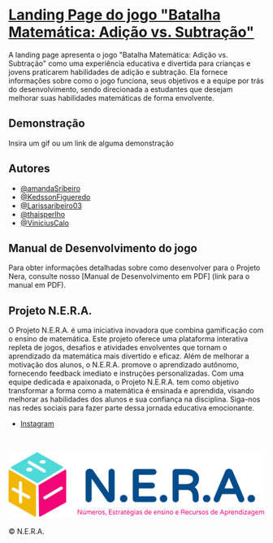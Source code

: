 
# [Landing Page do jogo "Batalha Matemática: Adição vs. Subtração"](https://amandasribeiro.github.io/LandingPage-Jogo/)
A landing page apresenta o jogo "Batalha Matemática: Adição vs. Subtração" como uma experiência educativa e divertida para crianças e jovens praticarem habilidades de adição e subtração. Ela fornece informações sobre como o jogo funciona, seus objetivos e a equipe por trás do desenvolvimento, sendo direcionada a estudantes que desejam melhorar suas habilidades matemáticas de forma envolvente.


## Demonstração

Insira um gif ou um link de alguma demonstração


## Autores

- [@amandaSribeiro](https://github.com/amandaSribeiro)
- [@KedssonFigueredo](https://github.com/KedssonFigueredo)
- [@Larissaribeiro03](https://github.com/Larissaribeiro03)
- [@thaisperlho](https://github.com/thaisperlho)
- [@ViniciusCalo](https://github.com/ViniciusCalo)

## Manual de Desenvolvimento do jogo

Para obter informações detalhadas sobre como desenvolver para o Projeto Nera, consulte nosso [Manual de Desenvolvimento em PDF] (link para o manual em PDF).


## Projeto N.E.R.A.
O Projeto N.E.R.A. é uma iniciativa inovadora que combina gamificação com o ensino de matemática. Este projeto oferece uma plataforma interativa repleta de jogos, desafios e atividades envolventes que tornam o aprendizado da matemática mais divertido e eficaz. Além de melhorar a motivação dos alunos, o N.E.R.A. promove o aprendizado autônomo, fornecendo feedback imediato e instruções personalizadas. Com uma equipe dedicada e apaixonada, o Projeto N.E.R.A. tem como objetivo transformar a forma como a matemática é ensinada e aprendida, visando melhorar as habilidades dos alunos e sua confiança na disciplina. Siga-nos nas redes sociais para fazer parte dessa jornada educativa emocionante.

- [Instagram](https://www.instagram.com/nera.projeto/)
<br>
<br>

<img src="img/logoHorizontal.png">
<br> <br>
© N.E.R.A.

